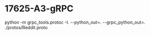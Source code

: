 # 17625-A3-gRPC


python -m grpc_tools.protoc -I. --python_out=. --grpc_python_out=. ./protos/Reddit.proto